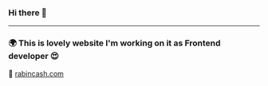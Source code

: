 <h3> Hi there 👋</h3>
<hr/>
<h3>🌍 This is lovely website I'm working on it as Frontend developer 😍</h3>
🔗 <a href="https://rabincash.com">rabincash.com</a>

<!--
**farid-mkh/farid-mkh** is a ✨ _special_ ✨ repository because its `README.md` (this file) appears on your GitHub profile.

Here are some ideas to get you started:

- 🔭 I’m currently working on ...
- 🌱 I’m currently learning ...
- 👯 I’m looking to collaborate on ...
- 🤔 I’m looking for help with ...
- 💬 Ask me about ...
- 📫 How to reach me: ...
- 😄 Pronouns: ...
- ⚡ Fun fact: ...
-->
